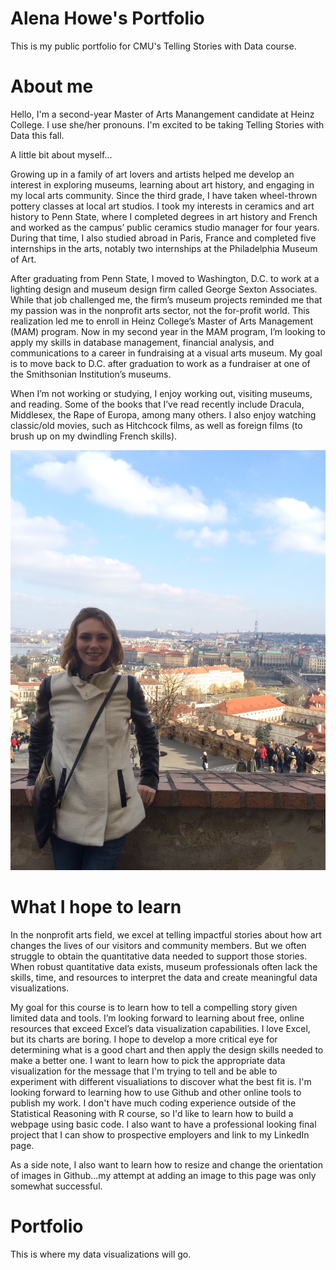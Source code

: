 # Alena Howe's Portfolio
This is my public portfolio for CMU's Telling Stories with Data course.

# About me
Hello, I'm a second-year Master of Arts Manangement candidate at Heinz College. I use she/her pronouns. I'm excited to be taking Telling Stories with Data this fall. 

A little bit about myself...

Growing up in a family of art lovers and artists helped me develop an interest in exploring museums, learning about art history, and engaging in my local arts community. Since the third grade, I have taken wheel-thrown pottery classes at local art studios. I took my interests in ceramics and art history to Penn State, where I completed degrees in art history and French and worked as the campus’ public ceramics studio manager for four years. During that time, I also studied abroad in Paris, France and completed five internships in the arts, notably two internships at the Philadelphia Museum of Art. 

After graduating from Penn State, I moved to Washington, D.C. to work at a lighting design and museum design firm called George Sexton Associates. While that job challenged me, the firm’s museum projects reminded me that my passion was in the nonprofit arts sector, not the for-profit world. This realization led me to enroll in Heinz College’s Master of Arts Management (MAM) program. Now in my second year in the MAM program, I’m looking to apply my skills in database management, financial analysis, and communications to a career in fundraising at a visual arts museum. My goal is to move back to D.C. after graduation to work as a fundraiser at one of the Smithsonian Institution’s museums. 

When I’m not working or studying, I enjoy working out, visiting museums, and reading. Some of the books that I’ve read recently include Dracula, Middlesex, the Rape of Europa, among many others. I also enjoy watching classic/old movies, such as Hitchcock films, as well as foreign films (to brush up on my dwindling French skills).  

![me in Prague](Prague.jpg)

# What I hope to learn
In the nonprofit arts field, we excel at telling impactful stories about how art changes the lives of our visitors and community members. But we often struggle to obtain the quantitative data needed to support those stories. When robust quantitative data exists, museum professionals often lack the skills, time, and resources to interpret the data and create meaningful data visualizations. 

My goal for this course is to learn how to tell a compelling story given limited data and tools. I’m looking forward to learning about free, online resources that exceed Excel’s data visualization capabilities. I love Excel, but its charts are boring. I hope to develop a more critical eye for determining what is a good chart and then apply the design skills needed to make a better one. I want to learn how to pick the appropriate data visualization for the message that I'm trying to tell and be able to experiment with different visualiations to discover what the best fit is. I'm looking forward to learning how to use Github and other online tools to publish my work. I don't have much coding experience outside of the Statistical Reasoning with R course, so I'd like to learn how to build a webpage using basic code. I also want to have a professional looking final project that I can show to prospective employers and link to my LinkedIn page. 

As a side note, I also want to learn how to resize and change the orientation of images in Github...my attempt at adding an image to this page was only somewhat successful. 

# Portfolio
This is where my data visualizations will go.
